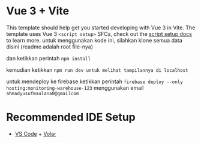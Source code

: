 # Vue 3 + Vite

This template should help get you started developing with Vue 3 in Vite. The template uses Vue 3 `<script setup>` SFCs, check out the [script setup docs](https://v3.vuejs.org/api/sfc-script-setup.html#sfc-script-setup) to learn more.
untuk menggunakan kode ini, silahkan klone semua data disini (readme adalah root file-nya)

dan ketikkan perintah `npm install`

kemudian ketikkan `npm run dev untuk melihat tampilannya di localhost`

untuk mendeploy ke firebase ketikkan perintah `firebase deploy --only hosting:monitoring-warehouse-123` menggunakan email `ahmadyusufmaulana0@gmailcom`

# Recommended IDE Setup

- [VS Code](https://code.visualstudio.com/) + [Volar](https://marketplace.visualstudio.com/items?itemName=Vue.volar)
